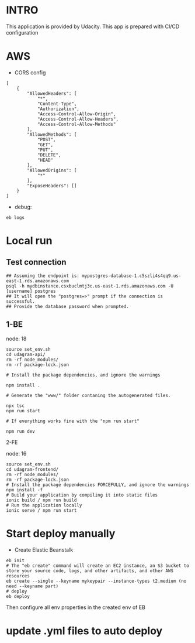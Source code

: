 # INTRO

This application is provided by Udacity. This app is prepared with CI/CD configuration

# AWS

- CORS config

```
[
    {
        "AllowedHeaders": [
            "*",
            "Content-Type",
            "Authorization",
            "Access-Control-Allow-Origin",
            "Access-Control-Allow-Headers",
            "Access-Control-Allow-Methods"
        ],
        "AllowedMethods": [
            "POST",
            "GET",
            "PUT",
            "DELETE",
            "HEAD"
        ],
        "AllowedOrigins": [
            "*"
        ],
        "ExposeHeaders": []
    }
]
```

- debug:

```
eb logs
```

# Local run

## Test connection

```
## Assuming the endpoint is: mypostgres-database-1.c5szli4s4qq9.us-east-1.rds.amazonaws.com
psql -h mydbinstance.csxbuclmtj3c.us-east-1.rds.amazonaws.com -U [username] postgres
## It will open the "postgres=>" prompt if the connection is successful.
## Provide the database password when prompted.
```

## 1-BE

node: 18

```
source set_env.sh
cd udagram-api/
rm -rf node_modules/
rm -rf package-lock.json

# Install the package dependencies, and ignore the warnings

npm install .

# Generate the "www/" folder contaning the autogenerated files.

npx tsc
npm run start

# If everything works fine with the "npm run start"

npm run dev
```

2-FE

node: 16

```
source set_env.sh
cd udagram-frontend/
rm -rf node_modules/
rm -rf package-lock.json
# Install the package dependencies FORCEFULLY, and ignore the warnings
npm install -f
# Build your application by compiling it into static files
ionic build / npm run build
# Run the application locally
ionic serve / npm run start
```

# Start deploy manually

- Create Elastic Beanstalk

```
eb init
# The "eb create" command will create an EC2 instance, an S3 bucket to store your source code, logs, and other artifacts, and other AWS resources
eb create --single --keyname mykeypair --instance-types t2.medium (no need --keyname part)
# deploy
eb deploy
```

Then configure all env properties in the created env of EB

# update .yml files to auto deploy
